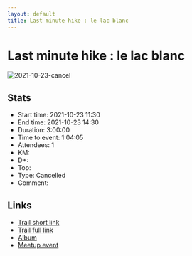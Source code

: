 ```yaml
---
layout: default
title: Last minute hike : le lac blanc
---
```


# Last minute hike : le lac blanc

![2021-10-23-cancel](../img/orig/2021-10-23-cancel.jpg)



## Stats

- Start time: 2021-10-23 11:30
- End time: 2021-10-23 14:30
- Duration: 3:00:00
- Time to event: 1:04:05
- Attendees: 1
- KM: 
- D+: 
- Top: 
- Type: Cancelled
- Comment: 

## Links

- [Trail short link]()
- [Trail full link]()
- [Album](https://binnette.github.io/GacImg2021/)
- [Meetup event](https://www.meetup.com/grenoble-adventure-club-english-french/events/281610094/)

